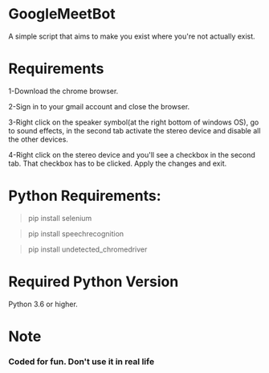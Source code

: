# GoogleMeetBot
A simple script that aims to make you exist where you're not actually exist.

# Requirements

1-Download the chrome browser.

2-Sign in to your gmail account and close the browser.

3-Right click on the speaker symbol(at the right bottom of windows OS), go to sound effects, in the second tab activate the stereo device and disable all the other devices.

4-Right click on the stereo device and you'll see a checkbox in the second tab. That checkbox has to be clicked. Apply the changes and exit.

# Python Requirements:

> pip install selenium

> pip install speechrecognition

> pip install undetected_chromedriver

# Required Python Version

Python 3.6 or higher.

# Note

### Coded for fun. Don't use it in real life
